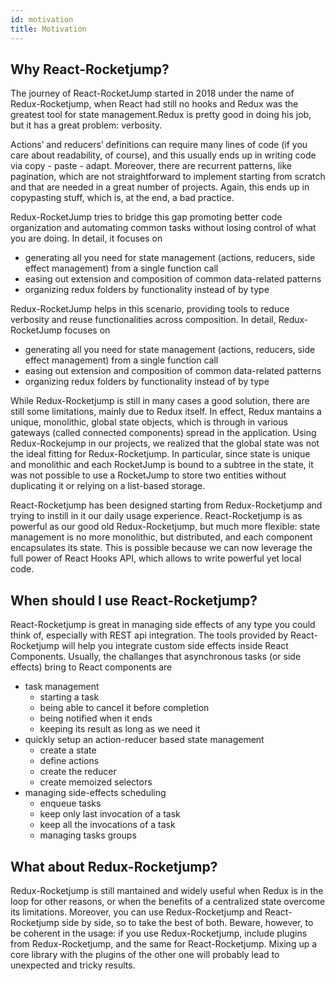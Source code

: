 ```yaml
---
id: motivation
title: Motivation
---
```


## Why React-Rocketjump?
The journey of React-RocketJump started in 2018 under the name of Redux-Rocketjump, when React had still no hooks and Redux was the greatest tool for state management.Redux is pretty good in doing his job, but it has a great problem: verbosity.

Actions’ and reducers’ definitions can require many lines of code (if you care about readability, of course), and this usually ends up in writing code via copy - paste - adapt. Moreover, there are recurrent patterns, like pagination, which are not straightforward to implement starting from scratch and that are needed in a great number of projects. Again, this ends up in copypasting stuff, which is, at the end, a bad practice.

Redux-RocketJump tries to bridge this gap promoting better code organization and automating common tasks without losing control of what you are doing. In detail, it focuses on

* generating all you need for state management (actions, reducers, side effect management) from a single function call
* easing out extension and composition of common data-related patterns
* organizing redux folders by functionality instead of by type

Redux-RocketJump helps in this scenario, providing tools to reduce verbosity and reuse functionalities across composition. In detail, Redux-RocketJump focuses on

* generating all you need for state management (actions, reducers, side effect management) from a single function call
* easing out extension and composition of common data-related patterns
* organizing redux folders by functionality instead of by type

While Redux-Rocketjump is still in many cases a good solution, there are still some limitations, mainly due to Redux itself. In effect, Redux mantains a unique, monolithic, global state objects, which is through in various gateways (called connected components) spread in the application. Using Redux-Rockejump in our projects, we realized that the global state was not the ideal fitting for Redux-Rocketjump. In particular, since state is unique and monolithic and each RocketJump is bound to a subtree in the state, it was not possible to use a RocketJump to store two entities without duplicating it or relying on a list-based storage.

React-Rocketjump has been designed starting from Redux-Rocketjump and trying to instill in it our daily usage experience. React-Rocketjump is as powerful as our good old Redux-Rocketjump, but much more flexible: state management is no more monolithic, but distributed, and each component encapsulates its state. This is possible because we can now leverage the full power of React Hooks API, which allows to write powerful yet local code.

## When should I use React-Rocketjump?
React-Rocketjump is great in managing side effects of any type you could think of, especially with REST api integration. The tools provided by React-Rocketjump will help you integrate custom side effects inside React Components. Usually, the challanges that asynchronous tasks (or side effects) bring to React components are
* task management
  * starting a task
  * being able to cancel it before completion
  * being notified when it ends
  * keeping its result as long as we need it
* quickly setup an action-reducer based state management
  * create a state
  * define actions
  * create the reducer
  * create memoized selectors
* managing side-effects scheduling
  * enqueue tasks
  * keep only last invocation of a task
  * keep all the invocations of a task
  * managing tasks groups

## What about Redux-Rocketjump?
Redux-Rocketjump is still mantained and widely useful when Redux is in the loop for other reasons, or when the benefits of a centralized state overcome its limitations. Moreover, you can use Redux-Rocketjump and React-Rocketjump side by side, so to take the best of both. Beware, however, to be coherent in the usage: if you use Redux-Rocketjump, include plugins from Redux-Rocketjump, and the same for React-Rocketjump. Mixing up a core library with the plugins of the other one will probably lead to unexpected and tricky results. 